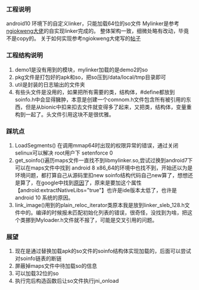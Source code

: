 ### 工程说明 
android10 环境下的自定义linker，只能加载64位的so文件
Mylinker是参考[ngiokweng大佬](https://github.com/ngiokweng)的自实现linker完成的。 
整体架构一致，细微处略有改动，毕竟不是copy的。 
关于如何实现参考ngiokweng大佬写的[帖子](https://bbs.kanxue.com/thread-282316.htm)
### 工程结构说明 
1. demo1是没有用到的模块，mylinker加载的是demo2的so 
2. pkg文件是打包好的apk和so，把so压到/data/local/tmp目录即可
3. util是封装的日志输出的文件夹
4. 有些头文件是没用的，如果把所有需要的类，结构体，#define都放到soinfo.h中会显得臃肿，本意是创建一个comnom.h文件包含所有被引用的东西，但是从bionic中扣来扣去文件就变得多了起来，又把类，结构体，变量重构到一起了。头文件引用这块不是很优雅。
### 踩坑点 
1. LoadSegments() 在调用mmap64时出现的权限异常的错误，通过关闭selinux可以解决 root用户下 setenforce 0 
2. get_soinfo()遍历maps文件一直找不到libmylinker.so,尝试过换到android7下可以在maps文件中找到
android 8 x86_64的环境中也找不到，开始还以为是环境问题，都打算自己从源码里扣new soinfo结构代码自己new算了，想想还是算了，在google中找到[原因](https://github.com/darvincisec/DetectFrida/issues/44)了，原来是要加这个属性【android:extractNativeLibs="true"】也许是ide版本太低了，也许是android 10 系统的原因。
3. link_image()用到的plain_reloc_iterator类原本我是放到linker_sleb_128.h文件中的。编译的时候报未匹配初始化列表的错误，很奇怪，没找到为啥，把这个类挪到Myloader.h文件就不报了，可能是交叉引用的问题。
### 展望
1. 现在是通过替换加载apk的so文件的soinfo结构体实现加载的，后面可以尝试对soinfo链表的断链
2. 屏蔽掉maps文件中待加载so的信息
3. 可以加载32位的so
4. 执行完后构造函数后让so文件执行jni_onload
